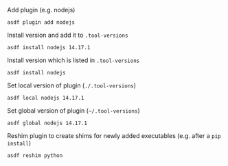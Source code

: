 Add plugin (e.g. nodejs)

```
asdf plugin add nodejs
```

Install version and add it to `.tool-versions`

```
asdf install nodejs 14.17.1
```

Install version which is listed in `.tool-versions`

```
asdf install nodejs
```

Set local version of plugin (`./.tool-versions`)

```
asdf local nodejs 14.17.1
```

Set global version of plugin (`~/.tool-versions`)

```
asdf global nodejs 14.17.1
```

Reshim plugin to create shims for newly added executables (e.g. after a `pip install`)

```
asdf reshim python
```
